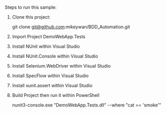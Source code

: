 ﻿Steps to run this sample:

1. Clone this project:

   git clone git@github.com:mikeywan/BDD_Automation.git
   
2. Import Project DemoWebApp.Tests

3. Install NUnit within Visual Studio

4. Install NUnit.Console within Visual Studio

5. Install Selenium.WebDriver within Visual Studio

6. Install SpecFlow within Visual Studio

7. Install xunit.assert within Visual Studio

8. Build Project then run it within PowerShell
   
   nunit3-console.exe "DemoWebApp.Tests.dll" --where "cat == 'smoke'"
